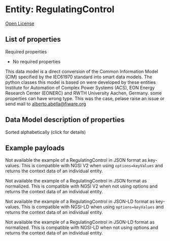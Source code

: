 Entity: RegulatingControl  
=========================  
[Open License](https://github.com/smart-data-models//dataModel.EnergyCIM/blob/master/RegulatingControl/LICENSE.md)  

## List of properties  

Required properties  
- No required properties    
This data model is a direct conversion of the Common Information Model (CIM) specified by the IEC61970 standard into smart data models. The python classes this model is based on were developed by these entities Institute for Automation of Complex Power Systems (ACS), EON Energy Research Center (EONERC) and RWTH University Aachen, Germany. some properties can have wrong type. This was the case, pelase raise an issue or send mail to alberto.abella@fiware.org  
## Data Model description of properties  
Sorted alphabetically (click for details)  
## Example payloads    
Not available the example of a RegulatingControl in JSON format as key-values. This is compatible with NGSI V2 when  using `options=keyValues` and returns the context data of an individual entity.  
Not available the example of a RegulatingControl in JSON format as normalized. This is compatible with NGSI V2 when not using options and returns the context data of an individual entity.  
Not available the example of a RegulatingControl in JSON-LD format as key-values. This is compatible with NGSI-LD when  using `options=keyValues` and returns the context data of an individual entity.  
Not available the example of a RegulatingControl in JSON-LD format as normalized. This is compatible with NGSI-LD when not using options and returns the context data of an individual entity.  
